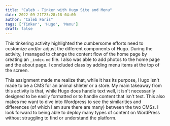 ```yaml
---
title: "Caleb - Tinker with Hugo Site and Menu"
date: 2022-09-21T23:28:18-04:00
author: "Caleb Faris"
tags: ['Tinker', 'Hugo', 'Menu']
draft: false
---
```


This tinkering activity highlighted the cumbersome efforts need to customize and/or adjust the different components of Hugo. During the activity, I managed to change the content flow of the home page by creating an `_index.md` file. I also was able to add photos to the home page and the about page. I concluded class by adding menu items at the top of the screen. 

This assignment made me realize that, while it has its purpose, Hugo isn't made to be a CMS for an animal shleter or a store. My main takeaway from this activity is that, while Hugo does handle text well, it isn't necessarily designed to be easily formatted or to handle content that isn't text. This also makes me want to dive into Wordpress to see the similarities and differences (of which I am sure there are many) between the two CMSs. I look forward to being able to deploy many types of content on WordPress without struggling to find or understand the platform. 
